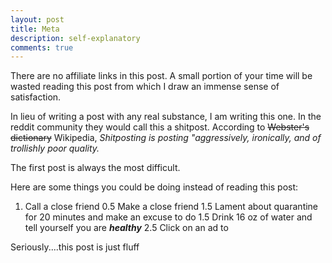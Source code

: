 ```yaml
---
layout: post
title: Meta
description: self-explanatory
comments: true
---
```


There are no affiliate links in this post. A small portion of your time will be wasted reading this post from which I draw an immense sense of satisfaction. 

In lieu of writing a post with any real substance, I am writing this one. In the reddit community they would call this a shitpost. According to <strike>Webster's dictionary</strike> Wikipedia, <i>Shitposting is posting "aggressively, ironically, and of trollishly poor quality.</i>

The first post is always the most difficult. 

Here are some things you could be doing instead of reading this post:
1. Call a close friend
0.5 Make a close friend
1.5 Lament about quarantine for 20 minutes and make an excuse to do
1.5 Drink 16 oz of water and tell yourself you are <strong><i>healthy</i></strong>
2.5 Click on an ad to 

Seriously....this post is just fluff

